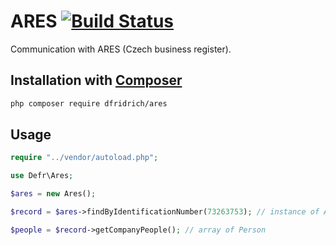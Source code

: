 ARES [![Build Status](https://travis-ci.org/dfridrich/Ares.svg)](https://travis-ci.org/dfridrich/Ares)
====

Communication with ARES (Czech business register).

Installation with [Composer](https://getcomposer.org/)
-----------------------------------------------------

``` sh
php composer require dfridrich/ares
```

Usage
-----

```php
require "../vendor/autoload.php";

use Defr\Ares;

$ares = new Ares();

$record = $ares->findByIdentificationNumber(73263753); // instance of AresRecord

$people = $record->getCompanyPeople(); // array of Person
```
